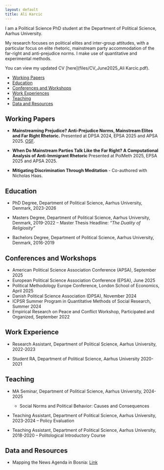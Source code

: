 ```yaml
---
layout: default
title: Ali Karcic
---
```


I am a Political Science PhD student at the Department of Political Science, Aarhus University. 

My research focuses on political elites and inter-group attitudes, with a particular focus on elite rhetoric, mainstream party accommodation of the far-right and anti-prejudice norms. I make use of quantitative and experimental methods.  

You can view my updated CV [here](files/CV_June2025_Ali Karcic.pdf).

- [Working Papers](https://alikarcic.github.io/main-site/#working-papers)  
- [Education](https://alikarcic.github.io/main-site/#education)
- [Conferences and Workshops](https://alikarcic.github.io/main-site/#conferences-and-workshops)
- [Work Experiences](https://alikarcic.github.io/main-site/#work-experiences)
- [Teaching](https://alikarcic.github.io/main-site/#teaching)
- [Data and Resources](https://alikarcic.github.io/main-site/#data-and-resources)


## Working Papers

- **Mainstreaming Prejudice? Anti-Prejudice Norms, Mainstream Elites and Far Right Rhetoric.** Presented at DPSA 2024, EPSA 2025 and APSA 2025. [OSF](https://osf.io/7wxb4?mode=&revisionId=&view_only=).

- **When Do Mainstream Parties Talk Like the Far Right? A Computational Analysis of Anti-Immigrant Rhetoric** Presented at PolMeth 2025, EPSA 2025 and APSA 2025.
  
- **Mitigating Discrimination Through Meditation** - Co-authored with Nicholas Haas. 

## Education

- PhD Degree, Department of Political Science, Aarhus University, Denmark, 2023-2026

- Masters Degree, Department of Political Science, Aarhus University, Denmark, 2019-2022
    – Master Thesis Headline: *“The Duality of Religiosity”*

- Bachelors Degree, Department of Political Science, Aarhus University, Denmark, 2016-2019
  
## Conferences and Workshops

- American Political Science Association Conference (APSA), September 2025
- European Political Science Association Conference (EPSA), June 2025  
- Political Methodology Europe Conference, London School of Economics, April 2025  
- Danish Political Science Association (DPSA), November 2024
- ICPSR Summer Program in Quantitative Methods of Social Research, Summer 2024  
- Empirical Research on Peace and Conflict Workshop, Participated and Organized, September 2022

  
## Work Experience

- Research Assistant, Department of Political Science, Aarhus University, 2022-2023
  
- Student RA, Department of Political Science, Aarhus University 2020-2021

## Teaching

- MA Seminar, Department of Political Science, Aarhus University, 2024-2025
  - Social Norms and Political Behavior: Causes and Consequences

- Teaching Assistant, Department of Political Science, Aarhus University, 2023-2024 
  – Policy Evaluation
  
- Teaching Assistant, Department of Political Science, Aarhus University, 2018-2020 
  – Politological Introductory Course

## Data and Resources
- Mapping the News Agenda in Bosnia: [Link](/main-site/alikarcic/)



